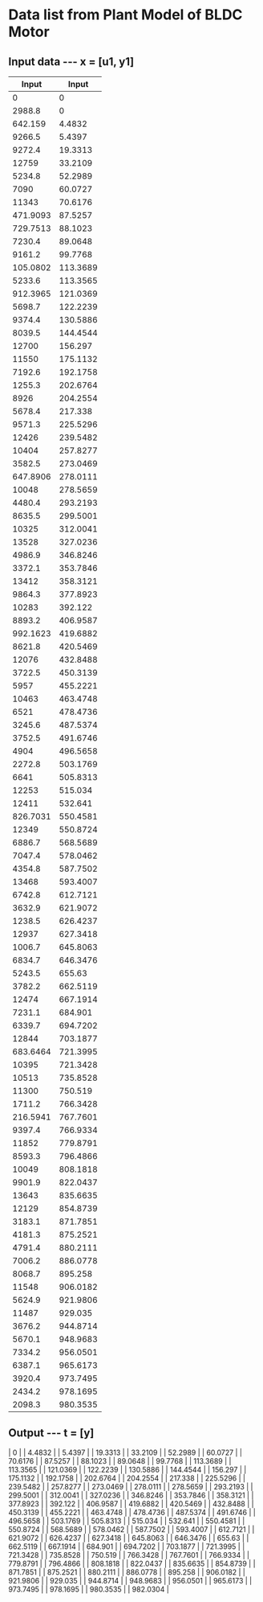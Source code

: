 # Data list from Plant Model of BLDC Motor
## Input data --- x = [u1, y1]

| Input    |  Input    |
|----------|-----------|
| 0        | 0         |                                                      
| 2988.8   | 0         |
| 642.159  | 4.4832    |
| 9266.5   | 5.4397    |
| 9272.4   | 19.3313   |
| 12759    | 33.2109   |
| 5234.8   | 52.2989   |
| 7090     | 60.0727   |
| 11343    | 70.6176   |
| 471.9093 | 87.5257   |
| 729.7513 | 88.1023   |
| 7230.4   | 89.0648   |
| 9161.2   | 99.7768   |
| 105.0802 | 113.3689  |
| 5233.6   | 113.3565  |
| 912.3965 | 121.0369  |
| 5698.7   | 122.2239  |
| 9374.4   | 130.5886  |
| 8039.5   | 144.4544  |
| 12700    | 156.297   |
| 11550    | 175.1132  |
| 7192.6   | 192.1758  |
| 1255.3   | 202.6764  |
| 8926     | 204.2554  |
| 5678.4   | 217.338   |
| 9571.3   | 225.5296  |
| 12426    | 239.5482  |
| 10404    | 257.8277  |
| 3582.5   | 273.0469  |
| 647.8906 | 278.0111  |
| 10048    | 278.5659  |
| 4480.4   | 293.2193  |
| 8635.5   | 299.5001  |
| 10325    | 312.0041  |
| 13528    | 327.0236  |
| 4986.9   | 346.8246  |
| 3372.1   | 353.7846  |
| 13412    | 358.3121  |
| 9864.3   | 377.8923  |
| 10283    | 392.122   |
| 8893.2   | 406.9587  |
| 992.1623 | 419.6882  |
| 8621.8   | 420.5469  |
| 12076    | 432.8488  |
| 3722.5   | 450.3139  |
| 5957     | 455.2221  |
| 10463    | 463.4748  |
| 6521     | 478.4736  |
| 3245.6   | 487.5374  |
| 3752.5   | 491.6746  |
| 4904     | 496.5658  |
| 2272.8   | 503.1769  |
| 6641     | 505.8313  |
| 12253    | 515.034   |
| 12411    | 532.641   |
| 826.7031 | 550.4581  |
| 12349    | 550.8724  |
| 6886.7   | 568.5689  |
| 7047.4   | 578.0462  |
| 4354.8   | 587.7502  |
| 13468    | 593.4007  |
| 6742.8   | 612.7121  |
| 3632.9   | 621.9072  |
| 1238.5   | 626.4237  |
| 12937    | 627.3418  |
| 1006.7   | 645.8063  |
| 6834.7   | 646.3476  |
| 5243.5   | 655.63    |
| 3782.2   | 662.5119  |
| 12474    | 667.1914  |
| 7231.1   | 684.901   |
| 6339.7   | 694.7202  |
| 12844    | 703.1877  |
| 683.6464 | 721.3995  |
| 10395    | 721.3428  |
| 10513    | 735.8528  |
| 11300    | 750.519   |
| 1711.2   | 766.3428  |
| 216.5941 | 767.7601  |
| 9397.4   | 766.9334  |
| 11852    | 779.8791  |
| 8593.3   | 796.4866  |
| 10049    | 808.1818  |
| 9901.9   | 822.0437  |
| 13643    | 835.6635  |
| 12129    | 854.8739  |
| 3183.1   | 871.7851  |
| 4181.3   | 875.2521  |
| 4791.4   | 880.2111  |
| 7006.2   | 886.0778  |
| 8068.7   | 895.258   |
| 11548    | 906.0182  |
|5624.9    | 921.9806  |
|11487     | 929.035   |
|3676.2    | 944.8714  |
|5670.1    | 948.9683  |
|7334.2    | 956.0501  |
|6387.1    | 965.6173  |
|3920.4    | 973.7495  |
|2434.2    | 978.1695  |
|2098.3    | 980.3535  |

## Output ---    t = [y]
| 0         |
| 4.4832    |
| 5.4397    |
| 19.3313   |
| 33.2109   |
| 52.2989   |
| 60.0727   |
| 70.6176   |
| 87.5257   |
| 88.1023   |
| 89.0648   |
| 99.7768   |
| 113.3689  |
| 113.3565  |
| 121.0369  |
| 122.2239  |
| 130.5886  |
| 144.4544  |
| 156.297   |
| 175.1132  |
| 192.1758  |
| 202.6764  |
| 204.2554  |
| 217.338   |
| 225.5296  |
| 239.5482  |
| 257.8277  |
| 273.0469  |
| 278.0111  |
| 278.5659  |
| 293.2193  |
| 299.5001  |
| 312.0041  |
| 327.0236  |
| 346.8246  |
| 353.7846  |
| 358.3121  |
| 377.8923  |
| 392.122   |
| 406.9587  |
| 419.6882  |
| 420.5469  |
| 432.8488  |
| 450.3139  |
| 455.2221  |
| 463.4748  |
| 478.4736  |
| 487.5374  |
| 491.6746  |
| 496.5658  |
| 503.1769  |
| 505.8313  |
| 515.034   |
| 532.641   |
| 550.4581  |
| 550.8724  |
| 568.5689  |
| 578.0462  |
| 587.7502  |
| 593.4007  |
| 612.7121  |
| 621.9072  |
| 626.4237  |
| 627.3418  |
| 645.8063  |
| 646.3476  |
| 655.63    |
| 662.5119  |
| 667.1914  |
| 684.901   |
| 694.7202  |
| 703.1877  |
| 721.3995  |
| 721.3428  |
| 735.8528  |
| 750.519   |
| 766.3428  |
| 767.7601  |
| 766.9334  |
| 779.8791  |
| 796.4866  |
| 808.1818  |
| 822.0437  |
| 835.6635  |
| 854.8739  |
| 871.7851  |
| 875.2521  |
| 880.2111  |
| 886.0778  |
| 895.258   |
| 906.0182  |
| 921.9806  |
| 929.035   |
| 944.8714  |
| 948.9683  |
| 956.0501  |
| 965.6173  |
| 973.7495  |
| 978.1695  |
| 980.3535  |
| 982.0304  |
